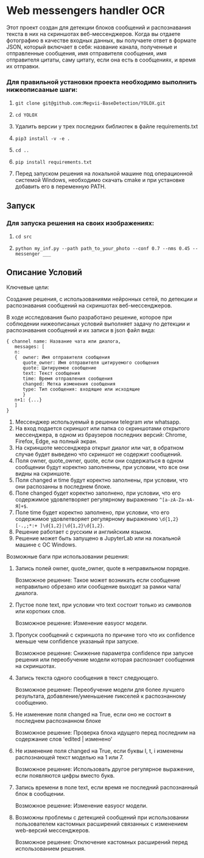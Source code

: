 # Web messengers handler OCR

Этот проект создан для детекции блоков сообщений и распознавания текста в них на скриншотах веб-мессенджеров. Когда вы отдаете фотографию в качестве входных данных, вы получаете ответ в формате JSON, который включает в себя: название канала, полученные и отправленные сообщения, имя отправителя сообщения, имя отправителя цитаты, саму цитату, если она есть в сообщениях, и время их отправки.


### Для правильной установки проекта необходимо выполнить нижеописааные шаги:

1. ```
   git clone git@github.com:Megvii-BaseDetection/YOLOX.git
   ```

2. ```
   cd YOLOX 
   ```

3. Удалить версии у трех последних библиотек в файле requirements.txt

4. ```
   pip3 install -v -e .
   ```
5. ```
   cd ..
   ``` 
6. ```
   pip install requirements.txt
   ```
7. Перед запуском решения на локальной машине под операционной системой Windows, необходимо скачать cmake и при установке добавить его в переменную PATH.  

## Запуск

### Для запуска решения на своих изображениях: 


1. ```
   cd src
   ```

2. ```
   python my_inf.py --path path_to_your_photo --conf 0.7 --nms 0.45 --messenger ___
   ```
   
## Описание Условий

Ключевые цели:

Создание решения, с использованиями нейронных сетей, по детекции и распознавания сообщений на скриншотах веб-мессенджеров.

В ходе исследования было разработано решение, которое при соблюдении нижеописаных условий выполняет задачу по детекции и распознавания сообщений и их записи в json файл вида:
```
{ channel name: Название чата или диалога,
   messages: [
   n: 
   {  owner: Имя отправителя сообщения
      quote_owner: Имя отправителя цитируемого сообщения
      quote: Цитируемое сообщение
      text: Текст сообщения
      time: Время отправления сообщения
      changed: Метка изменения сообщения
      type: Тип сообщения: входящие или исходящие
      }
   n+1: {...}
   ]
}
```
1. Мессенджер используемый в решении telegram или whatsapp.
2. На вход подается скриншот или папка со скриншотами открытого мессенджера, в одном из браузеров последних версий: Chrome, Firefox, Edge, на полный экран. 
3. На скриншоте мессенджера открыт диалог или чат, в обратном случае будет выведено что скриншот не содержит сообщений.
4. Поля owner, quote_owner, quote, если они содержаться в одном сообщении будут коректно заполненны, при условии, что все они видны на скриншоте.
5. Поля changed и time будут коректно заполнены, при условии, что они распозанны в последнем блоке.
6. Поле changed будет коректно заполнено, при условии, что его содержимое удовлетворяет регулярному выражению `^[a-zA-Zа-яА-Я]+$`.
7. Поле time будет коректно заполнено, при условии, что его содержимое удовлетворяет регулярному выражению `\d{1,2}[-.,;*:+ ]\d{1,2}|\d{1,2}\d{1,2}`.
8. Решение работает с русским и английским языком.
9. Решение может быть запущено в JupyterLab или на локальной машине с ОС Windows.


Возможные баги при использовании решения:

1. Запись полей owner, quote_owner, quote в неправильном порядке.
   
   Возможное решение:  Такое может возникать если сообщение неправильно обрезано или сообщение выходит за рамки чата/диалога.

2. Пустое поле text, при условии что text состоит только из символов или коротких слов.

   Возможное решение: Изменение easyocr модели.

3. Пропуск сообщений с скриншота по причине того что их confidence меньше чем confidence указаный при запуске.

   Возможное решение: Снижение параметра confidence при запуске решения или переобучение модели которая распознает сообщения на скриншотах.

4. Запись текста одного сообщения в текст следующего.

   Возможное решение: Переобучение модели для более лучшего результата, добавление/уменьшение пикселей к распознанному сообщению.

5. Не изменение поля changed на True, если оно не состоит в последнем распознанном блоке 

   Возможное решение: Проверка блока идущего перед последним на содержание слов 'edited | изменено'

6. Не изменение поля changed на True, если буквы l, t, i изменены распознающей текст моделью на 1 или 7.

   Возможное решение: Использовать другое регулярное выражение, если появляются цифры вместо букв.

7. Запись времени в поле text, если время не последний распознанный блок в сообщении.

   Возможное решение: Изменение easyocr модели.

8. Возможны проблемы с детекцией сообщений при использовании пользователем кастомных расширений связанных с изменением web-версий мессенджеров.

   Возможное решение: Отключение кастомных расширений перед использованием решения.
